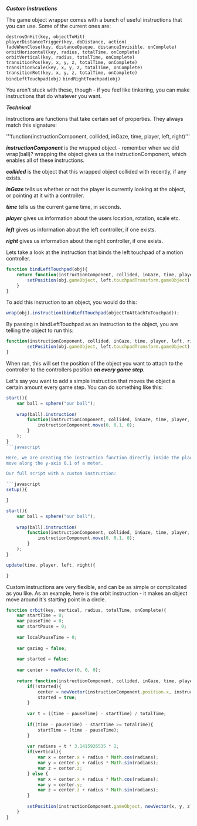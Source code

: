 ***Custom Instructions***

The game object wrapper comes with a bunch of useful instructions that you can use.  Some of the current ones are:

```destroyOnHit(key, objectToHit)```  
```playerDistanceTrigger(key, doDistance, action)```  
```fadeWhenClose(key, distanceOpaque, distanceInvisible, onComplete)```  
```orbitHorizontal(key, radius, totalTime, onComplete)```  
```orbitVertical(key, radius, totalTime, onComplete)```  
```transitionPos(key, x, y, z, totalTime, onComplete)```  
```transitionScale(key, x, y, z, totalTime, onComplete)```  
```transitionRot(key, x, y, z, totalTime, onComplete)```  
```bindLeftTouchpad(obj)```
```bindRightTouchpad(obj)```  

You aren't stuck with these, though - if you feel like tinkering, you can make instructions that do whatever you want.

***Technical***

Instructions are functions that take certain set of properties.  They always match this signature:

'''function(instructionComponent, collided, inGaze, time, player, left, right)'''

***instructionComponent*** is the wrapped object - remember when we did wrap(ball)?  wrapping the object gives us the instructionComponent, which 
enables all of these instructions.  

***collided*** is the object that this wrapped object collided with recently, if any exists.

***inGaze*** tells us whether or not the player is currently looking at the object, or pointing at it with a controller.

***time*** tells us the current game time, in seconds.

***player*** gives us information about the users location, rotation, scale etc.

***left*** gives us information about the left controller, if one exists.

***right*** gives us information about the right controller, if one exists.

Lets take a look at the instruction that binds the left touchpad of a motion controller.

```javascript
function bindLeftTouchpad(obj){
	return function(instructionComponent, collided, inGaze, time, player, left, right){	
		setPosition(obj.gameObject, left.touchpadTransform.gameObject);
	}
}
```

To add this instruction to an object, you would do this:

```javascript
wrap(obj).instruction(bindLeftTouchpad(objectToAttachToTouchpad));
```

By passing in bindLeftTouchpad as an instruction to the object, you are telling the object to run this:

```javascript
function(instructionComponent, collided, inGaze, time, player, left, right){	
		setPosition(obj.gameObject, left.touchpadTransform.gameObject);
}
```

When ran, this will set the position of the object you want to attach to the controller to the controllers position ***on every game step.***

Let's say you want to add a simple instruction that moves the object a certain amount every game step.  You can do something like this:

```javascript
start(){
	var ball = sphere("our ball");
	
	wrap(ball).instruction(
		function(instructionComponent, collided, inGaze, time, player, left, right){
			instructionComponent.move(0, 0.1, 0);
		}
	);
}
```javascript

Here, we are creating the instruction function directly inside the place that we are putting the instruction into the object.  At every game step, the ball will 
move along the y-axis 0.1 of a meter.

Our full script with a custom instruction:

```javascript
setup(){

}

start(){
	var ball = sphere("our ball");
	
	wrap(ball).instruction(
		function(instructionComponent, collided, inGaze, time, player, left, right){
			instructionComponent.move(0, 0.1, 0);
		}
	);
}

update(time, player, left, right){

}
```

Custom instructions are very flexible, and can be as simple or complicated as you like.  As an example, here is the orbit instruction - it makes an object move around
it's starting point in a circle.

```javascript
function orbit(key, vertical, radius, totalTime, onComplete){
	var startTime = 0;
	var pauseTime = 0;
	var startPause = 0;
	
	var localPauseTime = 0;
	
	var gazing = false;
	
	var started = false;
	
	var center = newVector(0, 0, 0);
	
	return function(instructionComponent, collided, inGaze, time, player, left, right){
		if(!started){
			center = newVector(instructionComponent.position.x, instructionComponent.position.y, instructionComponent.position.z);
			started = true;
		}
		
		var t = ((time - pauseTime) - startTime) / totalTime;
		
		if((time - pauseTime) - startTime >= totalTime){
			startTime = (time - pauseTime);
		}
	
		var radians = t * 3.1415926535 * 2;
		if(vertical){
			var x = center.x + radius * Math.cos(radians);
			var y = center.y + radius * Math.sin(radians);
			var z = center.z;
		} else {
			var x = center.x + radius * Math.cos(radians);
			var y = center.y;
			var z = center.z + radius * Math.sin(radians);
		}
		
		setPosition(instructionComponent.gameObject, newVector(x, y, z));					
	}
}
```